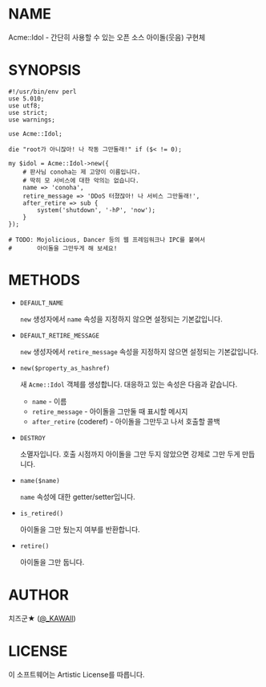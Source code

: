 # NAME

Acme::Idol - 간단히 사용할 수 있는 오픈 소스 아이돌(웃음) 구현체

# SYNOPSIS

    #!/usr/bin/env perl
    use 5.010;
    use utf8;
    use strict;
    use warnings;

    use Acme::Idol;

    die "root가 아니잖아! 나 작동 그만둘래!" if ($< != 0);

    my $idol = Acme::Idol->new({
        # 판사님 conoha는 제 고양이 이름입니다.
        # 딱히 모 서비스에 대한 악의는 없습니다. 
        name => 'conoha',
        retire_message => 'DDoS 터졌잖아! 나 서비스 그만둘래!',
        after_retire => sub {
            system('shutdown', '-hP', 'now');
        }
    });

    # TODO: Mojolicious, Dancer 등의 웹 프레임워크나 IPC를 붙여서
    #       아이돌을 그만두게 해 보세요!

# METHODS

- `DEFAULT_NAME`

    `new` 생성자에서 `name` 속성을 지정하지 않으면 설정되는 기본값입니다.

- `DEFAULT_RETIRE_MESSAGE`

    `new` 생성자에서 `retire_message` 속성을 지정하지 않으면 설정되는 기본값입니다.

- `new($property_as_hashref)`

    새 `Acme::Idol` 객체를 생성합니다. 대응하고 있는 속성은 다음과 같습니다.

    - `name` - 이름
    - `retire_message` - 아이돌을 그만둘 때 표시할 메시지
    - `after_retire` (coderef) - 아이돌을 그만두고 나서 호출할 콜백

- `DESTROY`

    소멸자입니다. 호출 시점까지 아이돌을 그만 두지 않았으면 강제로 그만 두게 만듭니다.

- `name($name)`

    `name` 속성에 대한 getter/setter입니다.

- `is_retired()`

    아이돌을 그만 뒀는지 여부를 반환합니다.

- `retire()`

    아이돌을 그만 둡니다.

# AUTHOR

치즈군★ ([@\_KAWAll](http://twitter.com/_KAWAll))

# LICENSE

이 소프트웨어는 Artistic License를 따릅니다.
